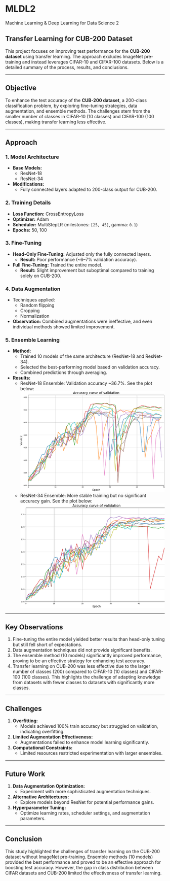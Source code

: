 # MLDL2
Machine Learning &amp; Deep Learning for Data Science 2

## Transfer Learning for CUB-200 Dataset

This project focuses on improving test performance for the **CUB-200 dataset** using transfer learning. The approach excludes ImageNet pre-training and instead leverages CIFAR-10 and CIFAR-100 datasets. Below is a detailed summary of the process, results, and conclusions.

---

## Objective
To enhance the test accuracy of the **CUB-200 dataset**, a 200-class classification problem, by exploring fine-tuning strategies, data augmentation, and ensemble methods. The challenges stem from the smaller number of classes in CIFAR-10 (10 classes) and CIFAR-100 (100 classes), making transfer learning less effective.

---

## Approach

### 1. **Model Architecture**
- **Base Models:**
  - ResNet-18
  - ResNet-34
- **Modifications:**
  - Fully connected layers adapted to 200-class output for CUB-200.

### 2. **Training Details**
- **Loss Function:** CrossEntropyLoss
- **Optimizer:** Adam
- **Scheduler:** MultiStepLR (milestones: `[25, 45]`, gamma: `0.1`)
- **Epochs:** 50, 100

### 3. **Fine-Tuning**
- **Head-Only Fine-Tuning:** Adjusted only the fully connected layers.
  - **Result:** Poor performance (~6–7% validation accuracy).
- **Full Fine-Tuning:** Trained the entire model.
  - **Result:** Slight improvement but suboptimal compared to training solely on CUB-200.

### 4. **Data Augmentation**
- Techniques applied:
  - Random flipping
  - Cropping
  - Normalization
- **Observation:** Combined augmentations were ineffective, and even individual methods showed limited improvement.

### 5. **Ensemble Learning**
- **Method:**
  - Trained 10 models of the same architecture (ResNet-18 and ResNet-34).
  - Selected the best-performing model based on validation accuracy.
  - Combined predictions through averaging.
- **Results:**
  - ResNet-18 Ensemble: Validation accuracy ~36.7%. See the plot below:
    ![ResNet-18 Ensemble](Plot/ResNet-18%20Ensemble.png)
  - ResNet-34 Ensemble: More stable training but no significant accuracy gain. See the plot below:
    ![ResNet-34 Ensemble](Plot/ResNet-34%20Ensemble.png)

---

## Key Observations
1. Fine-tuning the entire model yielded better results than head-only tuning but still fell short of expectations.
2. Data augmentation techniques did not provide significant benefits.
3. The ensemble method (10 models) significantly improved performance, proving to be an effective strategy for enhancing test accuracy.
4. Transfer learning on CUB-200 was less effective due to the larger number of classes (200) compared to CIFAR-10 (10 classes) and CIFAR-100 (100 classes). This highlights the challenge of adapting knowledge from datasets with fewer classes to datasets with significantly more classes.

---

## Challenges
1. **Overfitting:** 
   - Models achieved 100% train accuracy but struggled on validation, indicating overfitting.
2. **Limited Augmentation Effectiveness:** 
   - Augmentations failed to enhance model learning significantly.
3. **Computational Constraints:** 
   - Limited resources restricted experimentation with larger ensembles.

---

## Future Work
1. **Data Augmentation Optimization:**
   - Experiment with more sophisticated augmentation techniques.
2. **Alternative Architectures:**
   - Explore models beyond ResNet for potential performance gains.
3. **Hyperparameter Tuning:**
   - Optimize learning rates, scheduler settings, and augmentation parameters.

---

## Conclusion
This study highlighted the challenges of transfer learning on the CUB-200 dataset without ImageNet pre-training. Ensemble methods (10 models) provided the best performance and proved to be an effective approach for boosting test accuracy. However, the gap in class distribution between CIFAR datasets and CUB-200 limited the effectiveness of transfer learning.

